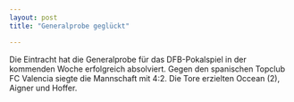```yaml
---
layout: post
title: "Generalprobe geglückt"

---
```


Die Eintracht hat die Generalprobe für das DFB-Pokalspiel in der kommenden Woche erfolgreich absolviert. Gegen den spanischen Topclub FC Valencia siegte die Mannschaft mit 4:2. Die Tore erzielten Occean (2), Aigner und Hoffer.


